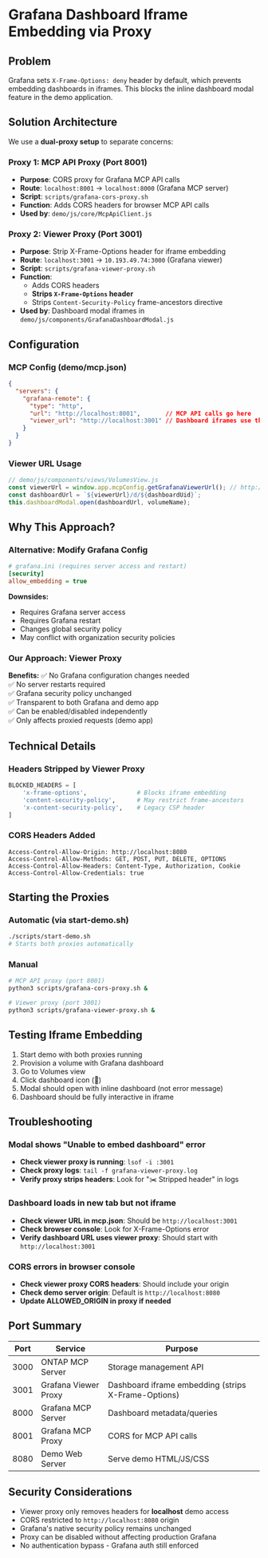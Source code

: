 # Grafana Dashboard Iframe Embedding via Proxy

## Problem
Grafana sets `X-Frame-Options: deny` header by default, which prevents embedding dashboards in iframes. This blocks the inline dashboard modal feature in the demo application.

## Solution Architecture

We use a **dual-proxy setup** to separate concerns:

### Proxy 1: MCP API Proxy (Port 8001)
- **Purpose**: CORS proxy for Grafana MCP API calls
- **Route**: `localhost:8001` → `localhost:8000` (Grafana MCP server)
- **Script**: `scripts/grafana-cors-proxy.sh`
- **Function**: Adds CORS headers for browser MCP API calls
- **Used by**: `demo/js/core/McpApiClient.js`

### Proxy 2: Viewer Proxy (Port 3001)
- **Purpose**: Strip X-Frame-Options header for iframe embedding
- **Route**: `localhost:3001` → `10.193.49.74:3000` (Grafana viewer)
- **Script**: `scripts/grafana-viewer-proxy.sh`
- **Function**: 
  - Adds CORS headers
  - **Strips `X-Frame-Options` header**
  - Strips `Content-Security-Policy` frame-ancestors directive
- **Used by**: Dashboard modal iframes in `demo/js/components/GrafanaDashboardModal.js`

## Configuration

### MCP Config (demo/mcp.json)
```json
{
  "servers": {
    "grafana-remote": {
      "type": "http",
      "url": "http://localhost:8001",       // MCP API calls go here
      "viewer_url": "http://localhost:3001" // Dashboard iframes use this
    }
  }
}
```

### Viewer URL Usage
```javascript
// demo/js/components/views/VolumesView.js
const viewerUrl = window.app.mcpConfig.getGrafanaViewerUrl(); // http://localhost:3001
const dashboardUrl = `${viewerUrl}/d/${dashboardUid}`;
this.dashboardModal.open(dashboardUrl, volumeName);
```

## Why This Approach?

### Alternative: Modify Grafana Config
```ini
# grafana.ini (requires server access and restart)
[security]
allow_embedding = true
```
**Downsides:**
- Requires Grafana server access
- Requires Grafana restart
- Changes global security policy
- May conflict with organization security policies

### Our Approach: Viewer Proxy
**Benefits:**
✅ No Grafana configuration changes needed  
✅ No server restarts required  
✅ Grafana security policy unchanged  
✅ Transparent to both Grafana and demo app  
✅ Can be enabled/disabled independently  
✅ Only affects proxied requests (demo app)  

## Technical Details

### Headers Stripped by Viewer Proxy
```python
BLOCKED_HEADERS = [
    'x-frame-options',              # Blocks iframe embedding
    'content-security-policy',      # May restrict frame-ancestors
    'x-content-security-policy',    # Legacy CSP header
]
```

### CORS Headers Added
```
Access-Control-Allow-Origin: http://localhost:8080
Access-Control-Allow-Methods: GET, POST, PUT, DELETE, OPTIONS
Access-Control-Allow-Headers: Content-Type, Authorization, Cookie
Access-Control-Allow-Credentials: true
```

## Starting the Proxies

### Automatic (via start-demo.sh)
```bash
./scripts/start-demo.sh
# Starts both proxies automatically
```

### Manual
```bash
# MCP API proxy (port 8001)
python3 scripts/grafana-cors-proxy.sh &

# Viewer proxy (port 3001)
python3 scripts/grafana-viewer-proxy.sh &
```

## Testing Iframe Embedding

1. Start demo with both proxies running
2. Provision a volume with Grafana dashboard
3. Go to Volumes view
4. Click dashboard icon (🔗)
5. Modal should open with inline dashboard (not error message)
6. Dashboard should be fully interactive in iframe

## Troubleshooting

### Modal shows "Unable to embed dashboard" error
- **Check viewer proxy is running**: `lsof -i :3001`
- **Check proxy logs**: `tail -f grafana-viewer-proxy.log`
- **Verify proxy strips headers**: Look for "✂️ Stripped header" in logs

### Dashboard loads in new tab but not iframe
- **Check viewer URL in mcp.json**: Should be `http://localhost:3001`
- **Check browser console**: Look for X-Frame-Options error
- **Verify dashboard URL uses viewer proxy**: Should start with `http://localhost:3001`

### CORS errors in browser console
- **Check viewer proxy CORS headers**: Should include your origin
- **Check demo server origin**: Default is `http://localhost:8080`
- **Update ALLOWED_ORIGIN in proxy if needed**

## Port Summary

| Port | Service | Purpose |
|------|---------|---------|
| 3000 | ONTAP MCP Server | Storage management API |
| 3001 | Grafana Viewer Proxy | Dashboard iframe embedding (strips X-Frame-Options) |
| 8000 | Grafana MCP Server | Dashboard metadata/queries |
| 8001 | Grafana MCP Proxy | CORS for MCP API calls |
| 8080 | Demo Web Server | Serve demo HTML/JS/CSS |

## Security Considerations

- Viewer proxy only removes headers for **localhost** demo access
- CORS restricted to `http://localhost:8080` origin
- Grafana's native security policy remains unchanged
- Proxy can be disabled without affecting production Grafana
- No authentication bypass - Grafana auth still enforced
